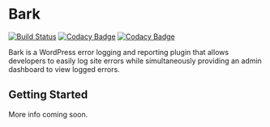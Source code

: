 # Bark

[![Build Status](https://travis-ci.org/codivated/bark.svg?branch=master)](https://travis-ci.org/codivated/bark)
[![Codacy Badge](https://api.codacy.com/project/badge/Grade/d312cc8a4e644224b4162f4c132e79c1)](https://www.codacy.com/app/zachwills/bark?utm_source=github.com&utm_medium=referral&utm_content=codivated/bark&utm_campaign=badger)
[![Codacy Badge](https://api.codacy.com/project/badge/Coverage/d312cc8a4e644224b4162f4c132e79c1)](https://www.codacy.com/app/zachwills/bark?utm_source=github.com&utm_medium=referral&utm_content=codivated/bark&utm_campaign=Badge_Coverage)

Bark is a WordPress error logging and reporting plugin that allows developers to easily log site errors while simultaneously providing an admin dashboard to view logged errors.

## Getting Started

More info coming soon.
